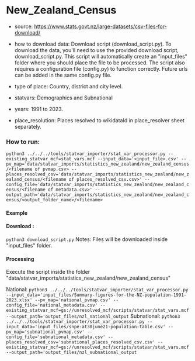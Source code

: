 # New_Zealand_Census

- source: https://www.stats.govt.nz/large-datasets/csv-files-for-download/ 

- how to download data: Download script (download_script.py).
    To download the data, you'll need to use the provided download script, download_script.py. This script will automatically create an "input_files" folder where you should place the file to be processed. The script also requires a configuration file (config.py) to function correctly. Future urls can be added in the same config.py file.

- type of place: Country, district and city level.

- statvars: Demographics and Subnational

- years: 1991 to 2023.

- place_resolution: Places resolved to wikidataId in place_resolver sheet separately.

### How to run:

`python3 ../../../tools/statvar_importer/stat_var_processor.py --existing_statvar_mcf=stat_vars.mcf --input_data='<input_file>.csv' --pv_map='data/statvar_imports/statistics_new_zealand/new_zealand_census/<filename of pvmap.csv> --places_resolved_csv='data/statvar_imports/statistics_new_zealand/new_zealand_census/<filename of places_resolved_csv.csv>' --config_file='data/statvar_imports/statistics_new_zealand/new_zealand_census/<filename of metadata.csv>' --output_path='data/statvar_imports/statistics_new_zealand/new_zealand_census/<output_folder_name>/<filename>`

#### Example
#### Download : 
`python3 download_script.py`
Notes: Files will be downloaded inside "input_files" folder.
#### Processing
Execute the script inside the folder "data/statvar_imports/statistics_new_zealand/new_zealand_census"

National:
`python3 ../../../tools/statvar_importer/stat_var_processor.py --input_data='input_files/Summary-figures-for-the-NZ-population-1991-2023.xlsx' --pv_map='national_pvmap.csv' --config_file='national_metadata.csv' --existing_statvar_mcf=gs://unresolved_mcf/scripts/statvar/stat_vars.mcf --output_path='output_files/nzl_national_output`
Subnational:
`python3 ../../../tools/statvar_importer/stat_var_processor.py --input_data='input_files/snpe-at30june21-population-table.csv' --pv_map='subnational_pvmap.csv' --config_file='subnational_metadata.csv' --places_resolved_csv='subnational_places_resolved_csv.csv' --existing_statvar_mcf=gs://unresolved_mcf/scripts/statvar/stat_vars.mcf --output_path='output_files/nzl_subnational_output`

